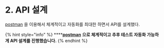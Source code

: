 # 2. API 설계

[postman](https://web.postman.co/home) 을 이용해서 체계적이고 자동화를 최대한 하면서 API를 설계했다.

{% hint style="info" %}
\*\*\*\*[**postman**](https://web.postman.co/home) **으로 체계적이고 추후 테스트 자동화 가능하게 API 설계를 진행했습니다.**
{% endhint %}




